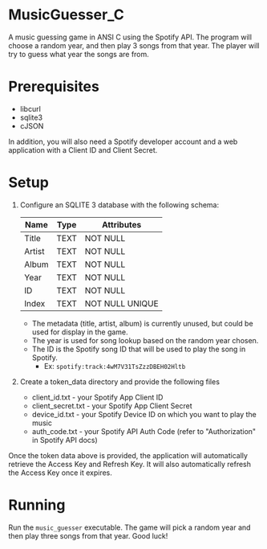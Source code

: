 # MusicGuesser_C
A music guessing game in ANSI C using the Spotify API. The program will choose a random year, and then play 3 songs from that year. The player will try to guess what year the songs are from.

# Prerequisites
* libcurl
* sqlite3
* cJSON

In addition, you will also need a Spotify developer account and a web application with a Client ID and Client Secret.

# Setup
1. Configure an SQLITE 3 database with the following schema:
   
   | Name          | Type          | Attributes      |
   | ------------- | ------------- | --------------- |
   | Title         | TEXT          | NOT NULL        |
   | Artist        | TEXT          | NOT NULL        |
   | Album         | TEXT          | NOT NULL        |
   | Year          | TEXT          | NOT NULL        |
   | ID            | TEXT          | NOT NULL        |
   | Index         | TEXT          | NOT NULL UNIQUE |

   * The metadata (title, artist, album) is currently unused, but could be used for display in the game.
   * The year is used for song lookup based on the random year chosen.
   * The ID is the Spotify song ID that will be used to play the song in Spotify.
       * Ex: ```spotify:track:4wM7V31TsZzzDBEH02Hltb```
   
3. Create a token_data directory and provide the following files
    * client_id.txt - your Spotify App Client ID
    * client_secret.txt - your Spotify App Client Secret
    * device_id.txt - your Spotify Device ID on which you want to play the music
    * auth_code.txt - your Spotify API Auth Code (refer to "Authorization" in Spotify API docs)

Once the token data above is provided, the application will automatically retrieve the Access Key and Refresh Key. It will also automatically refresh the Access Key once it expires.

# Running
Run the ```music_guesser``` executable. The game will pick a random year and then play three songs from that year. Good luck!
